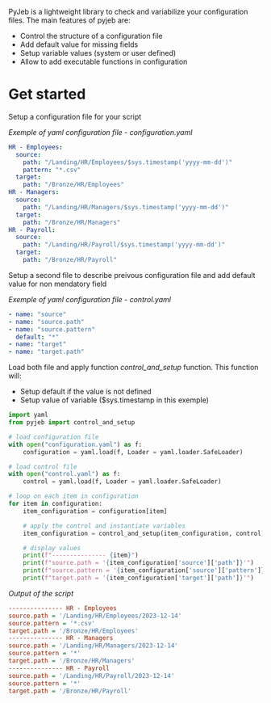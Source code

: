 PyJeb is a lightweight library to check and variabilize your configuration files.
The main features of pyjeb are:

* Control the structure of a configuration file
* Add default value for missing fields
* Setup variable values (system or user defined)
* Allow to add executable functions in configuration

# Get started

Setup a configuration file for your script

_Exemple of yaml configuration file - configuration.yaml_
``` yaml
HR - Employees:
  source:
    path: "/Landing/HR/Employees/$sys.timestamp('yyyy-mm-dd')"
    pattern: "*.csv"
  target:
    path: "/Bronze/HR/Employees"
HR - Managers:
  source:
    path: "/Landing/HR/Managers/$sys.timestamp('yyyy-mm-dd')"
  target:
    path: "/Bronze/HR/Managers"
HR - Payroll:
  source:
    path: "/Landing/HR/Payroll/$sys.timestamp('yyyy-mm-dd')"
  target:
    path: "/Bronze/HR/Payroll"
```

Setup a second file to describe preivous configuration file and add default value for non mendatory field

_Exemple of yaml configuration file - control.yaml_
``` yaml
- name: "source"
- name: "source.path"
- name: "source.pattern"
  default: "*"
- name: "target"
- name: "target.path"
```

Load both file and apply function _control_and_setup_ function.
This function will:
- Setup default if the value is not defined
- Setup value of variable ($sys.timestamp in this exemple)

``` python
import yaml
from pyjeb import control_and_setup

# load configuration file
with open("configuration.yaml") as f:
    configuration = yaml.load(f, Loader = yaml.loader.SafeLoader)

# load control file
with open("control.yaml") as f:
    control = yaml.load(f, Loader = yaml.loader.SafeLoader)

# loop on each item in configuration
for item in configuration:
    item_configuration = configuration[item]

    # apply the control and instantiate variables
    item_configuration = control_and_setup(item_configuration, control)

    # display values 
    print(f"--------------- {item}")
    print(f"source.path = '{item_configuration['source']['path']}'")
    print(f"source.pattern = '{item_configuration['source']['pattern']}'")
    print(f"target.path = '{item_configuration['target']['path']}'")

```

_Output of the script_
``` ini
--------------- HR - Employees
source.path = '/Landing/HR/Employees/2023-12-14'
source.pattern = '*.csv'
target.path = '/Bronze/HR/Employees'
--------------- HR - Managers
source.path = '/Landing/HR/Managers/2023-12-14'
source.pattern = '*'
target.path = '/Bronze/HR/Managers'
--------------- HR - Payroll
source.path = '/Landing/HR/Payroll/2023-12-14'
source.pattern = '*'
target.path = '/Bronze/HR/Payroll'
```